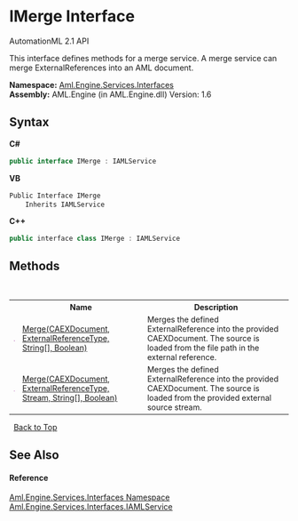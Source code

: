 # IMerge Interface
AutomationML 2.1 API 

This interface defines methods for a merge service. A merge service can merge ExternalReferences into an AML document.

**Namespace:**&nbsp;<a href="N_Aml_Engine_Services_Interfaces">Aml.Engine.Services.Interfaces</a><br />**Assembly:**&nbsp;AML.Engine (in AML.Engine.dll) Version: 1.6

## Syntax

**C#**<br />
``` C#
public interface IMerge : IAMLService
```

**VB**<br />
``` VB
Public Interface IMerge
	Inherits IAMLService
```

**C++**<br />
``` C++
public interface class IMerge : IAMLService
```


## Methods
&nbsp;<table><tr><th></th><th>Name</th><th>Description</th></tr><tr><td>![Public method](media/pubmethod.gif "Public method")</td><td><a href="M_Aml_Engine_Services_Interfaces_IMerge_Merge_1">Merge(CAEXDocument, ExternalReferenceType, String[], Boolean)</a></td><td>
Merges the defined ExternalReference into the provided CAEXDocument. The source is loaded from the file path in the external reference.</td></tr><tr><td>![Public method](media/pubmethod.gif "Public method")</td><td><a href="M_Aml_Engine_Services_Interfaces_IMerge_Merge">Merge(CAEXDocument, ExternalReferenceType, Stream, String[], Boolean)</a></td><td>
Merges the defined ExternalReference into the provided CAEXDocument. The source is loaded from the provided external source stream.</td></tr></table>&nbsp;
<a href="#imerge-interface">Back to Top</a>

## See Also


#### Reference
<a href="N_Aml_Engine_Services_Interfaces">Aml.Engine.Services.Interfaces Namespace</a><br /><a href="T_Aml_Engine_Services_Interfaces_IAMLService">Aml.Engine.Services.Interfaces.IAMLService</a><br />